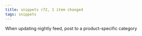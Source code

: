 ```yaml
---
title: snippets r72, 1 item changed
tags: snippets
---
```


When updating nightly feed, post to a product-specific category
